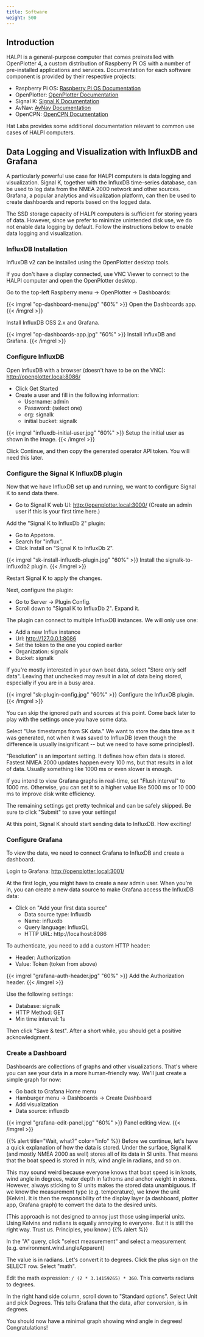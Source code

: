 ```yaml
---
title: Software
weight: 500
---
```


## Introduction

HALPI is a general-purpose computer that comes preinstalled with OpenPlotter 4, a custom distribution of Raspberry Pi OS with a number of pre-installed applications and services.
Documentation for each software component is provided by their respective projects:

- Raspberry Pi OS: [Raspberry Pi OS Documentation](https://www.raspberrypi.org/documentation/)
- OpenPlotter: [OpenPlotter Documentation](https://openplotter.readthedocs.io/)
- Signal K: [Signal K Documentation](https://signalk.org/)
- AvNav: [AvNav Documentation](https://wellenvogel.net/software/avnav/docs/beschreibung.html?lang=en)
- OpenCPN: [OpenCPN Documentation](https://opencpn.org/)

Hat Labs provides some additional documentation relevant to common use cases of HALPI computers.

## Data Logging and Visualization with InfluxDB and Grafana

A particularly powerful use case for HALPI computers is data logging and visualization.
Signal K, together with the InfluxDB time-series database, can be used to log data from the NMEA 2000 network and other sources.
Grafana, a popular analytics and visualization platform, can then be used to create dashboards and reports based on the logged data.

The SSD storage capacity of HALPI computers is sufficient for storing years of data.
However, since we prefer to minimize unintended disk use, we do not enable data logging by default.
Follow the instructions below to enable data logging and visualization.

### InfluxDB Installation

InfluxDB v2 can be installed using the OpenPlotter desktop tools.

If you don't have a display connected, use VNC Viewer to connect to the HALPI computer and open the OpenPlotter desktop.

Go to the top-left Raspberry menu -> OpenPlotter -> Dashboards:

{{< imgrel "op-dashboard-menu.jpg" "60%" >}}
Open the Dashboards app.
{{< /imgrel >}}

Install InfluxDB OSS 2.x and Grafana.

{{< imgrel "op-dashboards-app.jpg" "60%" >}}
Install InfluxDB and Grafana.
{{< /imgrel >}}


### Configure InfluxDB

Open InfluxDB with a browser (doesn't have to be on the VNC): http://openplotter.local:8086/

- Click Get Started
- Create a user and fill in the following information:
    - Username: admin
    - Password: (select one)
    - org: signalk
    - initial bucket: signalk

{{< imgrel "influxdb-initial-user.jpg" "60%" >}}
Setup the initial user as shown in the image.
{{< /imgrel >}}

Click Continue, and then copy the generated operator API token. You will need this later.

### Configure the Signal K InfluxDB plugin

Now that we have InfluxDB set up and running, we want to configure Signal K to send data there.

- Go to Signal K web UI: http://openplotter.local:3000/
  (Create an admin user if this is your first time here.)

Add the "Signal K to InfluxDb 2" plugin:

- Go to Appstore.
- Search for "influx".
- Click Install on "Signal K to InfluxDb 2".

{{< imgrel "sk-install-influxdb-plugin.jpg" "60%" >}}
Install the signalk-to-influxdb2 plugin.
{{< /imgrel >}}

Restart Signal K to apply the changes.

Next, configure the plugin:

- Go to Server -> Plugin Config.
- Scroll down to "Signal K to InfluxDb 2". Expand it.

The plugin can connect to multiple InfluxDB instances. We will only use one:

- Add a new Influx instance
- Url: http://127.0.0.1:8086
- Set the token to the one you copied earlier
- Organization: signalk
- Bucket: signalk

If you're mostly interested in your own boat data, select "Store only self data".
Leaving that unchecked may result in a lot of data being stored, especially if you are in a busy area.

{{< imgrel "sk-plugin-config.jpg" "60%" >}}
Configure the InfluxDB plugin.
{{< /imgrel >}}

You can skip the ignored path and sources at this point.
Come back later to play with the settings once you have some data.

Select "Use timestamps from SK data." We want to store the data time as it was generated, not when it was saved to InfluxDB (even though the difference is usually insignificant -- but we need to have some principles!).

"Resolution" is an important setting. It defines how often data is stored.
Fastest NMEA 2000 updates happen every 100 ms, but that results in a lot of data.
Usually something like 1000 ms or even slower is enough.

If you intend to view Grafana graphs in real-time, set "Flush interval" to 1000 ms.
Otherwise, you can set it to a higher value like 5000 ms or 10&nbsp;000 ms to improve disk write efficiency.

The remaining settings get pretty technical and can be safely skipped.
Be sure to click "Submit" to save your settings!

At this point, Signal K should start sending data to InfluxDB. How exciting!

### Configure Grafana

To view the data, we need to connect Grafana to InfluxDB and create a dashboard.

Login to Grafana: http://openplotter.local:3001/

At the first login, you might have to create a new admin user.
When you're in, you can create a new data source to make Grafana access the InfluxDB data:

- Click on "Add your first data source"
  - Data source type: Influxdb
  - Name: influxdb
  - Query language: InfluxQL
  - HTTP URL: http://localhost:8086

To authenticate, you need to add a custom HTTP header:

- Header: Authorization
- Value: Token (token from above)

{{< imgrel "grafana-auth-header.jpg" "60%" >}}
Add the Authorization header.
{{< /imgrel >}}

Use the following settings:

- Database: signalk
- HTTP Method: GET
- Min time interval: 1s

Then click "Save & test".
After a short while, you should get a positive acknowledgment.

### Create a Dashboard

Dashboards are collections of graphs and other visualizations.
That's where you can see your data in a more human-friendly way.
We'll just create a simple graph for now:

- Go back to Grafana Home menu
- Hamburger menu -> Dashboards -> Create Dashboard
- Add visualization
- Data source: influxdb

{{< imgrel "grafana-edit-panel.jpg" "60%" >}}
Panel editing view.
{{< /imgrel >}}

{{% alert title="Wait, what?" color="info" %}}
Before we continue, let's have a quick explanation of how the data is stored.
Under the surface, Signal K (and mostly NMEA 2000 as well) stores all of its data in SI units.
That means that the boat speed is stored in m/s, wind angle in radians, and so on.

This may sound weird because everyone knows that boat speed is in knots, wind angle in degrees, water depth in fathoms and anchor weight in stones.
However, always sticking to SI units makes the stored data unambiguous.
If we know the measurement type (e.g. temperature), we know the unit (Kelvin).
It is then the responsibility of the display layer (a dashboard, plotter app, Grafana graph) to convert the data to the desired units.

(This approach is not designed to annoy just those using imperial units. Using Kelvins and radians is equally annoying to everyone. But it is still the right way. Trust us. Principles, you know.)
{{% /alert %}}

In the "A" query, click "select measurement" and select a measurement (e.g. environment.wind.angleApparent)

The value is in radians. Let's convert it to degrees. Click the plus sign on the SELECT row. Select "math".

Edit the math expression: `/ (2 * 3.14159265) * 360`. This converts radians to degrees.

In the right hand side column, scroll down to "Standard options".
Select Unit and pick Degrees. This tells Grafana that the data, after conversion, is in degrees.

You should now have a minimal graph showing wind angle in degrees! Congratulations!
